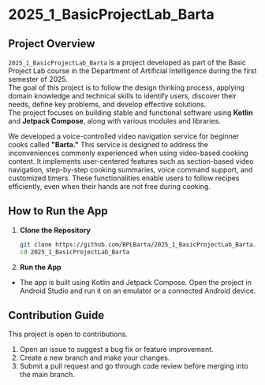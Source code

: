 # 2025_1_BasicProjectLab_Barta

## Project Overview  
`2025_1_BasicProjectLab_Barta` is a project developed as part of the Basic Project Lab course in the Department of Artificial Intelligence during the first semester of 2025.  
The goal of this project is to follow the design thinking process, applying domain knowledge and technical skills to identify users, discover their needs, define key problems, and develop effective solutions.  
The project focuses on building stable and functional software using **Kotlin** and **Jetpack Compose**, along with various modules and libraries.

We developed a voice-controlled video navigation service for beginner cooks called **"Barta."** This service is designed to address the inconveniences commonly experienced when using video-based cooking content. It implements user-centered features such as section-based video navigation, step-by-step cooking summaries, voice command support, and customized timers. These functionalities enable users to follow recipes efficiently, even when their hands are not free during cooking.

## How to Run the App  
1. **Clone the Repository**
   
   ```bash
   git clone https://github.com/BPLBarta/2025_1_BasicProjectLab_Barta.git
   cd 2025_1_BasicProjectLab_Barta
   ```

2. **Run the App**
- The app is built using Kotlin and Jetpack Compose. Open the project in Android Studio and run it on an emulator or a connected Android device.

## Contribution Guide
This project is open to contributions.
1. Open an issue to suggest a bug fix or feature improvement.
2. Create a new branch and make your changes.
3. Submit a pull request and go through code review before merging into the main branch.
